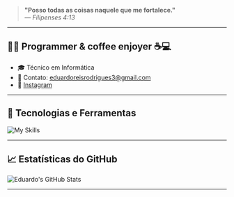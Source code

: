 

> **"Posso todas as coisas naquele que me fortalece."**  
> — *Filipenses 4:13*

---

## 👨‍💻 **Programmer & coffee enjoyer ☕💻**

- 🎓 Técnico em Informática  
- 📧 Contato: [eduardoreisrodrigues3@gmail.com](mailto:eduardoreisrodrigues3@gmail.com)
- 📸 [Instagram](https://www.instagram.com/reis.duardo/)
---

## 🚀 Tecnologias e Ferramentas

![My Skills](https://skillicons.dev/icons?i=html,css,js,php,mysql,github,git,vscode)

---

## 📈 Estatísticas do GitHub

![Eduardo's GitHub Stats](https://github-readme-stats.vercel.app/api?username=EduardoReis13&show_icons=true&theme=tokyonight)

---


 


 
 





